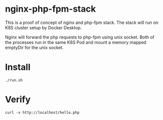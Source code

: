 # nginx-php-fpm-stack

This is a proof of concept of nginx and php-fpm stack. The stack will run on K8S cluster setup by Docker Desktop.

Nginx will forward the php requests to php-fpm using unix socket. Both of the processes run in the same K8S Pod and mount a memory mapped emptyDir for the unix socket. 

# Install

```
./run.sh
```

# Verify

```
curl -v http://localhost/hello.php
```
